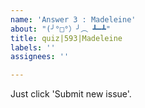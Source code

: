 ```yaml
---
name: 'Answer 3 : Madeleine'
about: "(╯°□°）╯︵ ┻━┻"
title: quiz|593|Madeleine
labels: ''
assignees: ''

---
```


Just click 'Submit new issue'.
